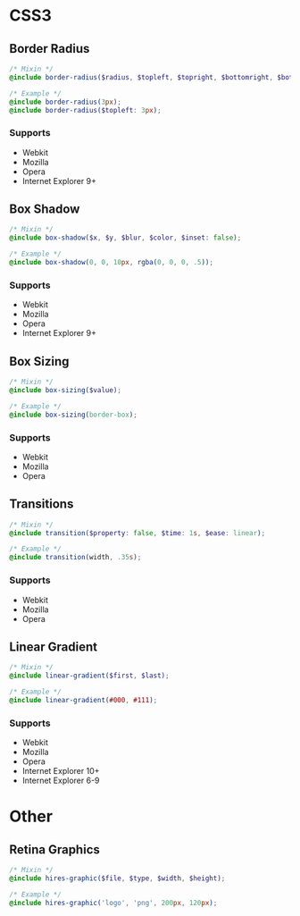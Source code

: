 # CSS3

## Border Radius

```scss
/* Mixin */
@include border-radius($radius, $topleft, $topright, $bottomright, $bottomleft);

/* Example */
@include border-radius(3px);
@include border-radius($topleft: 3px);
```

### Supports

* Webkit
* Mozilla
* Opera
* Internet Explorer 9+

## Box Shadow

```scss
/* Mixin */
@include box-shadow($x, $y, $blur, $color, $inset: false);

/* Example */
@include box-shadow(0, 0, 10px, rgba(0, 0, 0, .5));
```

### Supports

* Webkit
* Mozilla
* Opera
* Internet Explorer 9+

## Box Sizing

```scss
/* Mixin */
@include box-sizing($value);

/* Example */
@include box-sizing(border-box);
```

### Supports

* Webkit
* Mozilla
* Opera

## Transitions

```scss
/* Mixin */
@include transition($property: false, $time: 1s, $ease: linear);

/* Example */
@include transition(width, .35s);
```

### Supports

* Webkit
* Mozilla
* Opera

## Linear Gradient

```scss
/* Mixin */
@include linear-gradient($first, $last);

/* Example */
@include linear-gradient(#000, #111);
```

### Supports

* Webkit
* Mozilla
* Opera
* Internet Explorer 10+
* Internet Explorer 6-9

# Other

## Retina Graphics

```scss
/* Mixin */
@include hires-graphic($file, $type, $width, $height);

/* Example */
@include hires-graphic('logo', 'png', 200px, 120px);
```